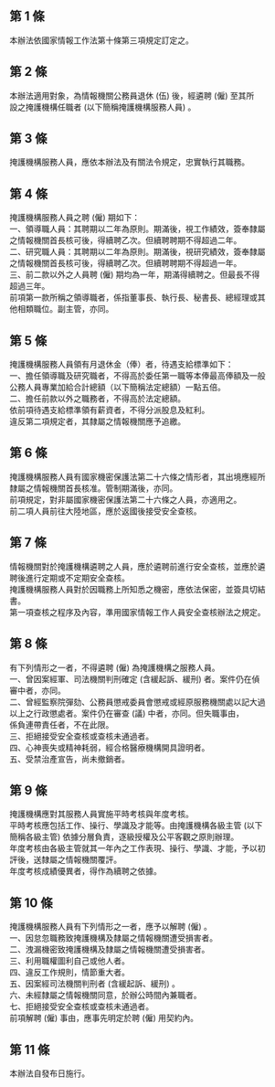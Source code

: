 第 1 條
-------
本辦法依國家情報工作法第十條第三項規定訂定之。

第 2 條
-------
本辦法適用對象，為情報機關公務員退休 (伍) 後，經遴聘 (僱) 至其所  
設之掩護機構任職者 (以下簡稱掩護機構服務人員) 。

第 3 條
-------
掩護機構服務人員，應依本辦法及有關法令規定，忠實執行其職務。

第 4 條
-------
掩護機構服務人員之聘 (僱) 期如下：  
一、領導職人員：其聘期以二年為原則。期滿後，視工作績效，簽奉隸屬  
    之情報機關首長核可後，得續聘乙次。但續聘聘期不得超過二年。  
二、研究職人員：其聘期以二年為原則。期滿後，視研究績效，簽奉隸屬  
    之情報機關首長核可後，得續聘乙次。但續聘聘期不得超過一年。  
三、前二款以外之人員聘 (僱) 期均為一年，期滿得續聘之。但最長不得  
    超過三年。  
前項第一款所稱之領導職者，係指董事長、執行長、秘書長、總經理或其  
他相類職位。副主管，亦同。

第 5 條
-------
掩護機構服務人員領有月退休金（俸）者，待遇支給標準如下：  
一、擔任領導職及研究職者，不得高於委任第一職等本俸最高俸額及一般  
    公務人員專業加給合計總額（以下簡稱法定總額）一點五倍。  
二、擔任前款以外之職務者，不得高於法定總額。  
依前項待遇支給標準領有薪資者，不得分派股息及紅利。  
違反第二項規定者，其隸屬之情報機關應予追繳。

第 6 條
-------
掩護機構服務人員有國家機密保護法第二十六條之情形者，其出境應經所  
隸屬之情報機關首長核准。管制期滿後，亦同。  
前項規定，對非屬國家機密保護法第二十六條之人員，亦適用之。  
前二項人員前往大陸地區，應於返國後接受安全查核。

第 7 條
-------
情報機關對於掩護機構遴聘之人員，應於遴聘前進行安全查核，並應於遴  
聘後進行定期或不定期安全查核。  
掩護機構服務人員對於因職務上所知悉之機密，應依法保密，並簽具切結  
書。  
第一項查核之程序及內容，準用國家情報工作人員安全查核辦法之規定。

第 8 條
-------
有下列情形之一者，不得遴聘 (僱) 為掩護機構之服務人員。  
一、曾因案經軍、司法機關判刑確定 (含緩起訴、緩刑) 者。案件仍在偵  
    審中者，亦同。  
二、曾經監察院彈劾、公務員懲戒委員會懲戒或經原服務機關處以記大過  
    以上之行政懲處者。案件仍在審查 (議) 中者，亦同。但失職事由，  
    係負連帶責任者，不在此限。  
三、拒絕接受安全查核或查核未通過者。  
四、心神喪失或精神耗弱，經合格醫療機構開具證明者。  
五、受禁治產宣告，尚未撤銷者。

第 9 條
-------
掩護機構應對其服務人員實施平時考核與年度考核。  
平時考核應包括工作、操行、學識及才能等。由掩護機構各級主管 (以下  
簡稱各級主管) 依據分層負責，逐級授權及公平客觀之原則辦理。  
年度考核由各級主管就其一年內之工作表現、操行、學識、才能，予以初  
評後，送隸屬之情報機關覆評。  
年度考核成績優異者，得作為續聘之依據。

第 10 條
--------
掩護機構服務人員有下列情形之一者，應予以解聘 (僱) 。  
一、因怠忽職務致掩護機構及隸屬之情報機關遭受損害者。  
二、洩漏機密致掩護機構及隸屬之情報機關遭受損害者。  
三、利用職權圖利自己或他人者。  
四、違反工作規則，情節重大者。  
五、因案經司法機關判刑者 (含緩起訴、緩刑) 。  
六、未經隸屬之情報機關同意，於辦公時間內兼職者。  
七、拒絕接受安全查核或查核未通過者。  
前項解聘 (僱) 事由，應事先明定於聘 (僱) 用契約內。

第 11 條
--------
本辦法自發布日施行。

